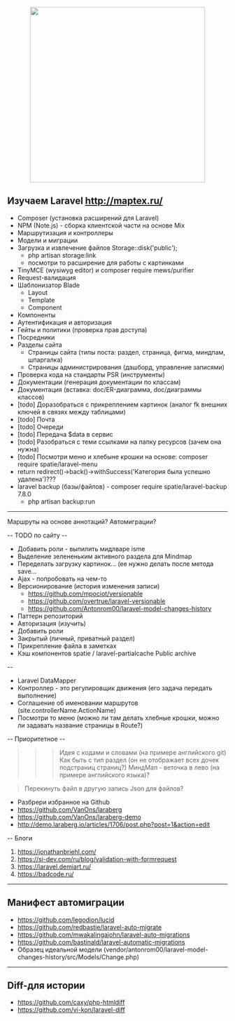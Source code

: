 <p align="center"><a href="https://laravel.com" target="_blank"><img src="https://raw.githubusercontent.com/laravel/art/master/logo-lockup/5%20SVG/2%20CMYK/1%20Full%20Color/laravel-logolockup-cmyk-red.svg" width="400"></a></p>

## Изучаем Laravel http://maptex.ru/

- Composer (установка расширений для Laravel)
- NPM (Note.js) - сборка клиентской части на основе Mix
- Маршрутизация и контроллеры
- Модели и миграции
- Загрузка и извлечение файлов Storage::disk('public');
    - php artisan storage:link
    - посмотри то расширение для работы с картинками
- TinyMCE (wysiwyg editor) и composer require mews/purifier
- Request-валидация
- Шаблонизатор Blade
    - Layout
    - Template
    - Component
- Компоненты
- Аутентификация и авторизация
- Гейты и политики (проверка прав доступа)
- Посредники
- Разделы сайта
    - Страницы сайта (типы поста: раздел, страница, фигма, миндпам, шпаргалка)
    - Страницы администрирования (дашборд, управление записями)
- Проверка кода на стандарты PSR (инструменты)
- Документации (генерация документации по классам)
- Документация (вставка: doc/ER-диаграмма, doc/диаграммы классов)
- [todo] Доразобраться с прикреплением картинок (аналог fk внешних ключей в связях между таблицами)
- [todo] Почта
- [todo] Очереди
- [todo] Передача $data в сервис
- [todo] Разобраться с теми ссылками на папку ресурсов (зачем она нужна)
- [todo] Посмотри меню и хлебыне крошки на основе: composer require spatie/laravel-menu
- return redirect()->back()->withSuccess('Категория была успешно удалена')???
- laravel backup (базы/файлов) - composer require spatie/laravel-backup 7.8.0
    - php artisan backup:run

---
Маршруты на основе аннотаций? Автомиграции?

-- TODO по сайту --

- Добавить роли - выпилить мидлваре isme
- Выделение зелененьким активного раздела для Mindmap
- Переделать загрузку картинок... (ее нужно делать после метода save...
- Ajax - попробовать на чем-то
- Версионирование (история изменения записи)
    - https://github.com/mpociot/versionable
    - https://github.com/overtrue/laravel-versionable
    - https://github.com/Antonrom00/laravel-model-changes-history
- Паттерн репозиторий
- Авторизация (изучить)
- Добавить роли
- Закрытый (личный, приватный раздел)
- Прикрепление файла в заметках
- Кэш компонентов spatie / laravel-partialcache Public archive

--

- Laravel DataMapper
- Контроллер - это регулировщик движения (его задача передать выполнение)
- Соглашение об именовании маршрутов (site.controllerName.ActionName)
- Посмотри то меню (можно ли там делать хлебные крошки, можно ли задавать название страницы в Route?)

-- Приоритетное --
> > > Идея с кодами и словами (на примере английского git)
Как быть с тип раздел (он не отображает всех дочек подстраниц страниц?)
МиндМап - веточка в лево (на примере английского языка)?

> Перекинуть файл в другую запись
> Json для файлов?

- Разбрери избранное на Github
- https://github.com/VanOns/laraberg
- https://github.com/VanOns/laraberg-demo
- http://demo.laraberg.io/articles/1706/post.php?post=1&action=edit

-- Блоги

1) https://jonathanbriehl.com/
2) https://si-dev.com/ru/blog/validation-with-formrequest
3) https://laravel.demiart.ru/
4) https://badcode.ru/

-------------------------------
Манифест автомиграции
-------------------------------

- https://github.com/legodion/lucid
- https://github.com/redbastie/laravel-auto-migrate
- https://github.com/mwakalingajohn/laravel-auto-migrations
- https://github.com/bastinald/laravel-automatic-migrations
- Образец идеальной модели (vendor/antonrom00/laravel-model-changes-history/src/Models/Change.php)

-------------------------------
Diff-для истории
-------------------------------
- https://github.com/caxy/php-htmldiff
- https://github.com/vi-kon/laravel-diff
